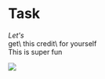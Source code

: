 # Task

*Let's*\
get\ 
this credit\ 
for yourself\
This is super fun

![][1]

[1]: https://commonmark.org/help/images/favicon.png
